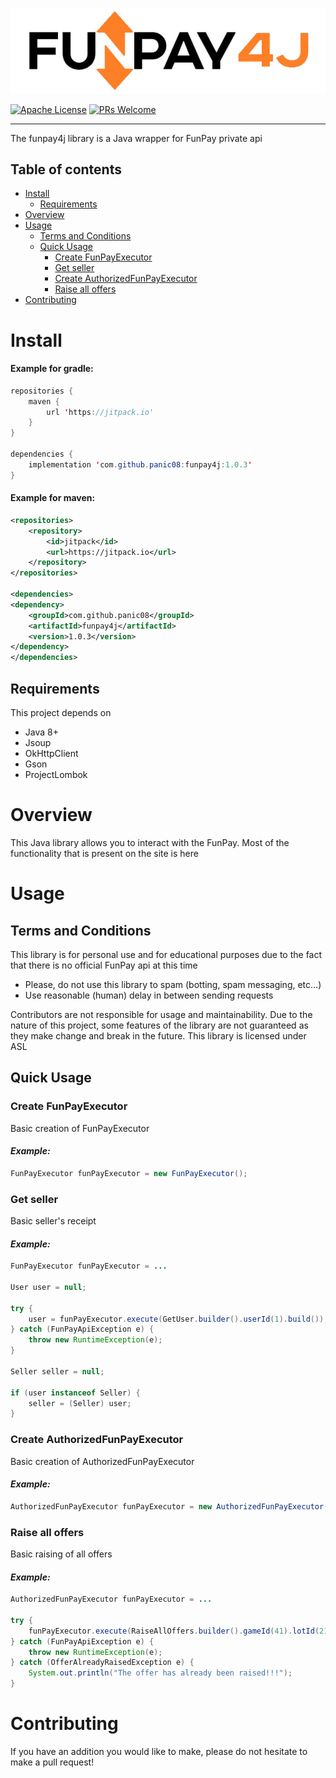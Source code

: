![FunPay4j Logo](./funpay4j.jpg)

[![Apache License](http://img.shields.io/badge/license-ASL-blue.svg)](https://github.com/panic08/funpay4j/blob/master/COPYING)
[![PRs Welcome](https://img.shields.io/badge/PRs-welcome-brightgreen.svg)](https://legacy.reactjs.org/docs/how-to-contribute.html#your-first-pull-request)

---

The funpay4j library is a Java wrapper for FunPay private api
## Table of contents
- [Install](#install)
    - [Requirements](#requirements)
- [Overview](#overview)
- [Usage](#usage)
    - [Terms and Conditions](#terms-and-conditions)
    - [Quick Usage](#quick-usage)
        - [Create FunPayExecutor](#create-funpayexecutor)
        - [Get seller](#get-seller)
        - [Create AuthorizedFunPayExecutor](#create-authorizedfunpayexecutor)
        - [Raise all offers](#raise-all-offers)
- [Contributing](#contributing)

# Install

#### Example for gradle:
```java
repositories {
    maven {
        url 'https://jitpack.io'
    }
}

dependencies {
    implementation 'com.github.panic08:funpay4j:1.0.3'
}
```

#### Example for maven:
```xml
<repositories>
    <repository>
        <id>jitpack</id>
        <url>https://jitpack.io</url>
    </repository>
</repositories>

<dependencies>
<dependency>
    <groupId>com.github.panic08</groupId>
    <artifactId>funpay4j</artifactId>
    <version>1.0.3</version>
</dependency>
</dependencies>
```

## Requirements
This project depends on
- Java 8+
- Jsoup
- OkHttpClient
- Gson
- ProjectLombok

# Overview
This Java library allows you to interact with the FunPay. Most of the functionality that is present on the site is here

# Usage
## Terms and Conditions
This library is for personal use and for educational purposes due to the fact that there is no official FunPay api at this time

- Please, do not use this library to spam (botting, spam messaging, etc...)
- Use reasonable (human) delay in between sending requests

Contributors are not responsible for usage and maintainability. Due to the nature of this project, some features of the library are not guaranteed as they make change and break in the future. This library is licensed under ASL

## Quick Usage

### Create FunPayExecutor
Basic creation of FunPayExecutor
#### *Example:*
```java
FunPayExecutor funPayExecutor = new FunPayExecutor();
```

### Get seller
Basic seller's receipt
#### *Example:*
```java
FunPayExecutor funPayExecutor = ...

User user = null;

try {
    user = funPayExecutor.execute(GetUser.builder().userId(1).build());
} catch (FunPayApiException e) {
    throw new RuntimeException(e);
}

Seller seller = null;

if (user instanceof Seller) {
    seller = (Seller) user;
}
```

### Create AuthorizedFunPayExecutor
Basic creation of AuthorizedFunPayExecutor
#### *Example:*
```java
AuthorizedFunPayExecutor funPayExecutor = new AuthorizedFunPayExecutor("test-golden-key");
```

### Raise all offers
Basic raising of all offers
#### *Example:*
```java
AuthorizedFunPayExecutor funPayExecutor = ...

try {
    funPayExecutor.execute(RaiseAllOffers.builder().gameId(41).lotId(211).build());
} catch (FunPayApiException e) {
    throw new RuntimeException(e);
} catch (OfferAlreadyRaisedException e) {
    System.out.println("The offer has already been raised!!!");
}
```

# Contributing
If you have an addition you would like to make, please do not hesitate to make a pull request!
